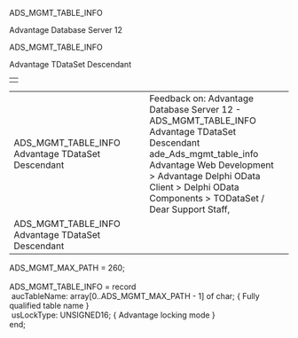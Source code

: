 ADS\_MGMT\_TABLE\_INFO




Advantage Database Server 12  

ADS\_MGMT\_TABLE\_INFO

Advantage TDataSet Descendant

|  |
| --- |
|  |

|  |  |  |  |  |
| --- | --- | --- | --- | --- |
| ADS\_MGMT\_TABLE\_INFO  Advantage TDataSet Descendant |  |  | Feedback on: Advantage Database Server 12 - ADS\_MGMT\_TABLE\_INFO Advantage TDataSet Descendant ade\_Ads\_mgmt\_table\_info Advantage Web Development > Advantage Delphi OData Client > Delphi OData Components > TODataSet / Dear Support Staff, |  |
| ADS\_MGMT\_TABLE\_INFO  Advantage TDataSet Descendant |  |  |  |  |

ADS\_MGMT\_MAX\_PATH = 260;  
   
ADS\_MGMT\_TABLE\_INFO = record  
  aucTableName: array[0..ADS\_MGMT\_MAX\_PATH - 1] of char; { Fully qualified table name }   
  usLockType: UNSIGNED16; { Advantage locking mode }   
end;